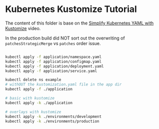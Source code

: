 # Kubernetes Kustomize Tutorial

The content of this folder is base on the
[Simplify Kubernetes YAML with Kustomize](https://youtu.be/5gsHYdiD6v8)
video.

In the production build did NOT sort out the overwriting of `patchesStrategicMerge` vs `patches` order issue.

```bash

kubectl apply -f application/namespace.yaml
kubectl apply -f application/configmap.yaml
kubectl apply -f application/deployment.yaml
kubectl apply -f application/service.yaml

kubectl delete ns example
# withOUT the kustomization.yaml file in the app dir
kubectl apply -f ./application

# basic with kustomize
kubectl apply -k ./application

# overlays with kustomize
kubectl apply -k ./environments/development
kubectl apply -k ./environments/production
```
